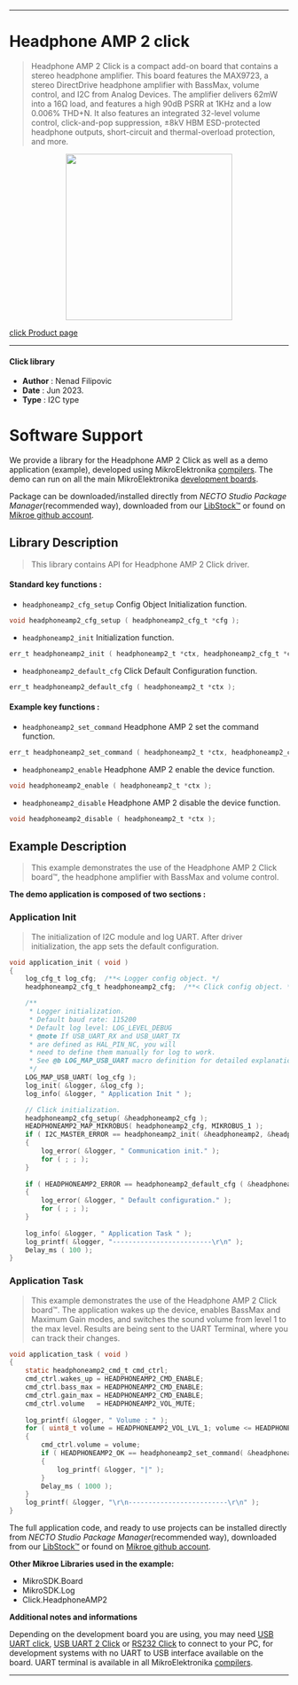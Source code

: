 
---
# Headphone AMP 2 click

> Headphone AMP 2 Click is a compact add-on board that contains a stereo headphone amplifier. 
> This board features the MAX9723, a stereo DirectDrive headphone amplifier with BassMax, volume control, 
> and I2C from Analog Devices. The amplifier delivers 62mW into a 16Ω load, 
> and features a high 90dB PSRR at 1KHz and a low 0.006% THD+N. 
> It also features an integrated 32-level volume control, click-and-pop suppression, 
> ±8kV HBM ESD-protected headphone outputs, short-circuit and thermal-overload protection, and more.

<p align="center">
  <img src="https://download.mikroe.com/images/click_for_ide/headphoneamp2_click.png" height=300px>
</p>

[click Product page](https://www.mikroe.com/headphone-amp-2-click)

---


#### Click library

- **Author**        : Nenad Filipovic
- **Date**          : Jun 2023.
- **Type**          : I2C type


# Software Support

We provide a library for the Headphone AMP 2 Click
as well as a demo application (example), developed using MikroElektronika
[compilers](https://www.mikroe.com/necto-studio).
The demo can run on all the main MikroElektronika [development boards](https://www.mikroe.com/development-boards).

Package can be downloaded/installed directly from *NECTO Studio Package Manager*(recommended way), downloaded from our [LibStock&trade;](https://libstock.mikroe.com) or found on [Mikroe github account](https://github.com/MikroElektronika/mikrosdk_click_v2/tree/master/clicks).

## Library Description

> This library contains API for Headphone AMP 2 Click driver.

#### Standard key functions :

- `headphoneamp2_cfg_setup` Config Object Initialization function.
```c
void headphoneamp2_cfg_setup ( headphoneamp2_cfg_t *cfg );
```

- `headphoneamp2_init` Initialization function.
```c
err_t headphoneamp2_init ( headphoneamp2_t *ctx, headphoneamp2_cfg_t *cfg );
```

- `headphoneamp2_default_cfg` Click Default Configuration function.
```c
err_t headphoneamp2_default_cfg ( headphoneamp2_t *ctx );
```

#### Example key functions :

- `headphoneamp2_set_command` Headphone AMP 2 set the command function.
```c
err_t headphoneamp2_set_command ( headphoneamp2_t *ctx, headphoneamp2_cmd_t cmd_ctrl );
```

- `headphoneamp2_enable` Headphone AMP 2 enable the device function.
```c
void headphoneamp2_enable ( headphoneamp2_t *ctx );
```

- `headphoneamp2_disable` Headphone AMP 2 disable the device function.
```c
void headphoneamp2_disable ( headphoneamp2_t *ctx );
```

## Example Description

> This example demonstrates the use of the Headphone AMP 2 Click board™, 
> the headphone amplifier with BassMax and volume control.

**The demo application is composed of two sections :**

### Application Init

> The initialization of I2C module and log UART.
> After driver initialization, the app sets the default configuration.

```c
void application_init ( void ) 
{
    log_cfg_t log_cfg;  /**< Logger config object. */
    headphoneamp2_cfg_t headphoneamp2_cfg;  /**< Click config object. */

    /** 
     * Logger initialization.
     * Default baud rate: 115200
     * Default log level: LOG_LEVEL_DEBUG
     * @note If USB_UART_RX and USB_UART_TX 
     * are defined as HAL_PIN_NC, you will 
     * need to define them manually for log to work. 
     * See @b LOG_MAP_USB_UART macro definition for detailed explanation.
     */
    LOG_MAP_USB_UART( log_cfg );
    log_init( &logger, &log_cfg );
    log_info( &logger, " Application Init " );

    // Click initialization.
    headphoneamp2_cfg_setup( &headphoneamp2_cfg );
    HEADPHONEAMP2_MAP_MIKROBUS( headphoneamp2_cfg, MIKROBUS_1 );
    if ( I2C_MASTER_ERROR == headphoneamp2_init( &headphoneamp2, &headphoneamp2_cfg ) ) 
    {
        log_error( &logger, " Communication init." );
        for ( ; ; );
    }
    
    if ( HEADPHONEAMP2_ERROR == headphoneamp2_default_cfg ( &headphoneamp2 ) )
    {
        log_error( &logger, " Default configuration." );
        for ( ; ; );
    }
    
    log_info( &logger, " Application Task " );
    log_printf( &logger, "-------------------------\r\n" );
    Delay_ms ( 100 );
}
```

### Application Task

> This example demonstrates the use of the Headphone AMP 2 Click board™.
> The application wakes up the device, enables BassMax and Maximum Gain modes, 
> and switches the sound volume from level 1 to the max level.
> Results are being sent to the UART Terminal, where you can track their changes.

```c
void application_task ( void ) 
{
    static headphoneamp2_cmd_t cmd_ctrl;
    cmd_ctrl.wakes_up = HEADPHONEAMP2_CMD_ENABLE;
    cmd_ctrl.bass_max = HEADPHONEAMP2_CMD_ENABLE;
    cmd_ctrl.gain_max = HEADPHONEAMP2_CMD_ENABLE;
    cmd_ctrl.volume   = HEADPHONEAMP2_VOL_MUTE;
    
    log_printf( &logger, " Volume : " );
    for ( uint8_t volume = HEADPHONEAMP2_VOL_LVL_1; volume <= HEADPHONEAMP2_VOL_LVL_MAX; volume++ )
    {
        cmd_ctrl.volume = volume;
        if ( HEADPHONEAMP2_OK == headphoneamp2_set_command( &headphoneamp2, cmd_ctrl ) )
        {
            log_printf( &logger, "|" );
        }
        Delay_ms ( 1000 );
    }
    log_printf( &logger, "\r\n-------------------------\r\n" );
}
```

The full application code, and ready to use projects can be installed directly from *NECTO Studio Package Manager*(recommended way), downloaded from our [LibStock&trade;](https://libstock.mikroe.com) or found on [Mikroe github account](https://github.com/MikroElektronika/mikrosdk_click_v2/tree/master/clicks).

**Other Mikroe Libraries used in the example:**

- MikroSDK.Board
- MikroSDK.Log
- Click.HeadphoneAMP2

**Additional notes and informations**

Depending on the development board you are using, you may need
[USB UART click](https://www.mikroe.com/usb-uart-click),
[USB UART 2 Click](https://www.mikroe.com/usb-uart-2-click) or
[RS232 Click](https://www.mikroe.com/rs232-click) to connect to your PC, for
development systems with no UART to USB interface available on the board. UART
terminal is available in all MikroElektronika
[compilers](https://shop.mikroe.com/compilers).

---
